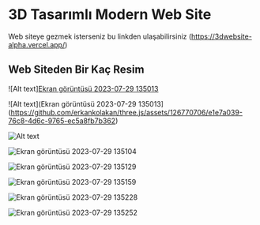 # 3D Tasarımlı Modern Web  Site

Web siteye gezmek isterseniz bu linkden ulaşabilirsiniz (https://3dwebsite-alpha.vercel.app/)

## Web Siteden Bir Kaç Resim
![Alt text][Ekran görüntüsü 2023-07-29 135013](https://github.com/erkankolakan/three.js/assets/126770706/e1e7a039-76c8-4d6c-9765-ec5a8fb7b362)

![Alt text](Ekran görüntüsü 2023-07-29 135013](https://github.com/erkankolakan/three.js/assets/126770706/e1e7a039-76c8-4d6c-9765-ec5a8fb7b362)

![Alt text](Ekran%20g%C3%B6r%C3%BCnt%C3%BCs%C3%BC%202023-05-19%20211630.jpg)

![Ekran görüntüsü 2023-07-29 135104](https://github.com/erkankolakan/three.js/assets/126770706/552a04dd-3b01-4704-ba77-5ec2432b4011)

![Ekran görüntüsü 2023-07-29 135129](https://github.com/erkankolakan/three.js/assets/126770706/894f2c24-7771-44eb-8cce-660187d98eab)

![Ekran görüntüsü 2023-07-29 135159](https://github.com/erkankolakan/three.js/assets/126770706/cffd0398-5ef6-4cd2-97e7-575c6f222f14)

![Ekran görüntüsü 2023-07-29 135228](https://github.com/erkankolakan/three.js/assets/126770706/a17e9fcd-2dd5-4bb1-976a-e463b829cb79)

![Ekran görüntüsü 2023-07-29 135252](https://github.com/erkankolakan/three.js/assets/126770706/74854835-db46-4a00-a5ca-df3574da3ffa)

